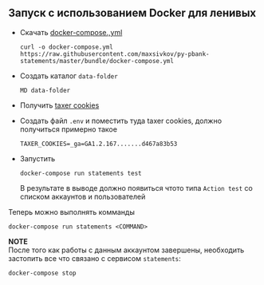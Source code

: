 ## Запуск с использованием Docker для ленивых

- Скачать [docker-compose.,yml](https://raw.githubusercontent.com/maxsivkov/py-pbank-statements/master/bundle/docker-compose.yml)

  ```
  curl -o docker-compose.yml https://raw.githubusercontent.com/maxsivkov/py-pbank-statements/master/bundle/docker-compose.yml
  ```

- Создать каталог `data-folder`
  ```
  MD data-folder
  ```

- Получить [taxer cookies](https://github.com/maxsivkov/py-taxer-api/blob/master/doc/howto-run.md#%D0%BA%D0%B0%D0%BA-%D0%BF%D0%BE%D0%BB%D1%83%D1%87%D0%B8%D1%82%D1%8C-cookies)
- Создать файл `.env` и поместить туда taxer cookies, должно получиться примерно такое
  ```
  TAXER_COOKIES=_ga=GA1.2.167.......d467a83b53
  ```
  
- Запустить
  ```
  docker-compose run statements test
  ```
  В результате в выводе должно появиться чтото типа `Action test` со списком аккаунтов и пользователей
  

Теперь можно выполнять комманды
```
docker-compose run statements <COMMAND>
```
  
**NOTE**  
После того как работы с данным аккаунтом завершены, необходить застопить все что связано с сервисом `statements`:
```
docker-compose stop
```

